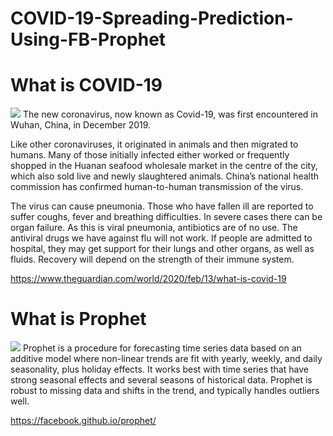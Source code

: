 # COVID-19-Spreading-Prediction-Using-FB-Prophet
# What is COVID-19
<img src="https://www.sciencealert.com/images/2020-02/49531042877_4aaa42ea6c_k.jpg">
The new coronavirus, now known as Covid-19, was first encountered in Wuhan, China, in December 2019.

Like other coronaviruses, it originated in animals and then migrated to humans. Many of those initially infected either worked or frequently shopped in the Huanan seafood wholesale market in the centre of the city, which also sold live and newly slaughtered animals. China’s national health commission has confirmed human-to-human transmission of the virus.

The virus can cause pneumonia. Those who have fallen ill are reported to suffer coughs, fever and breathing difficulties. In severe cases there can be organ failure. As this is viral pneumonia, antibiotics are of no use. The antiviral drugs we have against flu will not work. If people are admitted to hospital, they may get support for their lungs and other organs, as well as fluids. Recovery will depend on the strength of their immune system. 

https://www.theguardian.com/world/2020/feb/13/what-is-covid-19

# What is Prophet
<img src="https://facebook.github.io/prophet/static/wordmark.svg">
Prophet is a procedure for forecasting time series data based on an additive model where non-linear trends are fit with yearly, weekly, and daily seasonality, plus holiday effects. It works best with time series that have strong seasonal effects and several seasons of historical data. Prophet is robust to missing data and shifts in the trend, and typically handles outliers well.

https://facebook.github.io/prophet/
